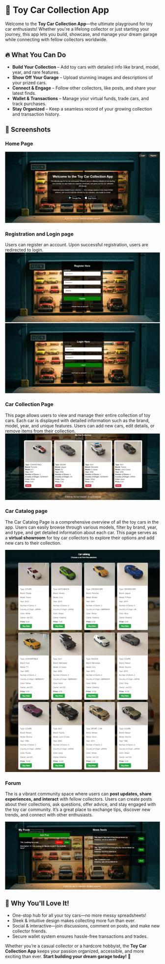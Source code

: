 # 🚗 Toy Car Collection App

Welcome to the **Toy Car Collection App**—the ultimate playground for toy car enthusiasts! Whether you're a lifelong collector or just starting your journey, this app lets you build, showcase, and manage your dream garage while connecting with fellow collectors worldwide.

## 🔥 What You Can Do

- **Build Your Collection** – Add toy cars with detailed info like brand, model, year, and rare features.
- **Show Off Your Garage** – Upload stunning images and descriptions of your prized cars.
- **Connect & Engage** – Follow other collectors, like posts, and share your latest finds.
- **Wallet & Transactions** – Manage your virtual funds, trade cars, and track purchases.
- **Stay Organized** – Keep a seamless record of your growing collection and transaction history.

## 📸 Screenshots

### Home Page  
![Home Page](app-screenshots/home-page.png)

### Registration and Login page
Users can register an account.
Upon successful registration, users are redirected to login.
![Register Page](app-screenshots/register-page.png)
![Login Page](app-screenshots/login-page.png)

### Car Collection Page  
This page allows users to view and manage their entire collection of toy cars. Each car is displayed with detailed information such as the brand, model, year, and unique features. Users can add new cars, edit details, or remove items from their collection.
![Car Collection](app-screenshots/car-collection.png)

### Car Catalog page  
The Car Catalog Page is a comprehensive overview of all the toy cars in the app. Users can easily browse through various models, filter by brand, year, and type, and get detailed information about each car. This page serves as a **virtual showroom** for toy car collectors to explore their options and add new cars to their collection.

![Car Collection](app-screenshots/car-catalog.png)

### Forum 
The is a vibrant community space where users can **post updates, share experiences, and interact** with fellow collectors. Users can create posts about their collections, ask questions, offer advice, and stay engaged with the toy car community. It’s a great place to exchange tips, discover new trends, and connect with other enthusiasts.

![Car Collection](app-screenshots/post-page.png)

## 🌟 Why You'll Love It!

- One-stop hub for all your toy cars—no more messy spreadsheets!
- Sleek & intuitive design makes collecting more fun than ever.
- Social & interactive—join discussions, comment on posts, and make new collector friends.
- Secure wallet system ensures hassle-free transactions and trades.

Whether you’re a casual collector or a hardcore hobbyist, the **Toy Car Collection App** keeps your passion organized, accessible, and more exciting than ever. **Start building your dream garage today!** 🚀
